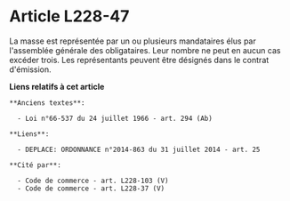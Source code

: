# Article L228-47

La masse est représentée par un ou plusieurs mandataires élus par l'assemblée générale des obligataires. Leur nombre ne peut
en aucun cas excéder trois.             Les représentants peuvent être désignés dans le contrat d'émission.

**Liens relatifs à cet article**

	**Anciens textes**:

	  - Loi n°66-537 du 24 juillet 1966 - art. 294 (Ab)

	**Liens**:

	  - DEPLACE: ORDONNANCE n°2014-863 du 31 juillet 2014 - art. 25

	**Cité par**:

	  - Code de commerce - art. L228-103 (V)
	  - Code de commerce - art. L228-37 (V)

